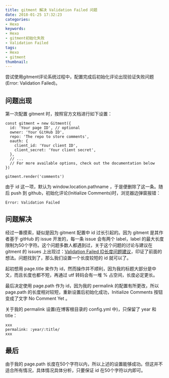 ```yaml
---
title: gitment 解决 Validation Failed 问题
date: 2018-01-25 17:32:23
categories:
- Hexo
keywords:
- Hexo
- gitment初始化失败
- Validation Failed
tags:
- Hexo
- gitment
thumbnail:
---
```


尝试使用gitment评论系统过程中，配置完成后初始化评论出现验证失败问题(Error: Validation Failed)。

<!--more-->

## 问题出现

第一次配置 gitment 时，按照官方文档进行如下设置：

```
const gitment = new Gitment({
  id: 'Your page ID', // optional
  owner: 'Your GitHub ID',
  repo: 'The repo to store comments',
  oauth: {
    client_id: 'Your client ID',
    client_secret: 'Your client secret',
  },
  // ...
  // For more available options, check out the documentation below
})

gitment.render('comments')
```

由于 id 这一项，默认为 window.location.pathname ，于是便删除了这一条。随后 push 到 github，初始化评论(Initialize Comments)时，浏览器边弹窗报错：

```
Error: Validation Failed
```

## 问题解决

经过一番摸索，疑似是因为 gitment 配置中 id 过长引起的。因为 gitment 是其作者基于 gitHub 的 issue 开发的，每一条 issue 会有两个 label，label 的最大长度限制为50个字符。这个问题多数人都遇到过，关于这个问题的讨论与建议在 gitment 的 issues 上出现过：[Validation Failed ID长度问题建议](https://github.com/imsun/gitment/issues/116)，印证了前面的想法。问题找到了，那么我们设置一个长度较短的 id 就可以了。

起初想用 page.title 来作为 id，然而操作并不顺利，因为我的标题大部分是中文，而且长度也都不短，再通过 utf 转码会有一堆 % 占空间，长度必定更长。

最后决定使用 page.path 作为 id，因为我的 permalink 的配置有所更改，所以 page.path 的长度相对较短，重新设置后初始化成功，Initialize Comments 按钮变成了文字 No Comment Yet 。

关于我的 permalink 设置(在博客根目录的 config.yml 中)，只保留了 year 和 title：

```
xxx
permalink: :year/:title/
xxx
```

## 最后

由于我的 page.path 长度在50个字符以内，所以上述的设置能够成功。但这并不适合所有情况，具体情况具体分析，只要保证 id 在50个字符以内即可。
